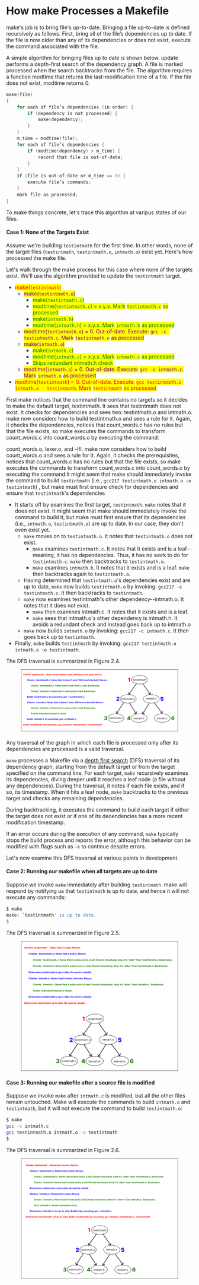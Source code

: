 # How make Processes a Makefile

make's job is to bring file's up-to-date. Bringing a file up-to-date is defined recursively as follows. First, bring all of the file’s dependencies up to date. If the file is now older than any of its dependencies or does not exist, execute the command associated with the file.

A simple algorithm for bringing files up to date is shown below. update performs a depth-first search of the dependency graph. A file is marked processed when the search backtracks from the file. The algorithm requires a function modtime that returns the last-modification time of a file. If the file does not exist, modtime returns 0.&#x20;

```c
make(file)
{
    for each of file’s dependencies (in order) {
        if (dependency is not processed) {
            make(dependency);
        }
    }
    m_time = modtime(file);
    for each of file’s dependencies {
        if (modtime(dependency) > m_time) {
            record that file is out-of-date;
        }
    }
    if (file is out-of-date or m_time == 0) {
        execute file’s commands;
    }
    mark file as processed;
}
```

To make things concrete, let's trace this algorithm at varipus states of our files.

#### Case 1: None of the Targets Exist

Assume we're building `testintmath` for the first time. In other words, none of the target files (`testintmath`, `testintmath.o`, `intmath.o`) exist yet. Here's how processed the make file.&#x20;





Let's walk through the make process for this case where none of the targets exist. We'll use the algorithm provided to update the `testintmath` target.





* <mark style="color:red;">make(</mark><mark style="color:red;">`testintmath`</mark><mark style="color:red;">)</mark>&#x20;
  * <mark style="color:purple;">make(</mark><mark style="color:purple;">`testintmath.o`</mark><mark style="color:purple;">)</mark>&#x20;
    * <mark style="color:green;">make(</mark><mark style="color:green;">`testintmath.c`</mark><mark style="color:green;">)</mark>&#x20;
    * <mark style="color:green;">modtime(</mark><mark style="color:green;">`testintmath.c`</mark><mark style="color:green;">) = x.y.x. Mark</mark> <mark style="color:green;"></mark><mark style="color:green;">`testintmath.c`</mark> <mark style="color:green;"></mark><mark style="color:green;">as processed</mark>
    * <mark style="color:green;">make(</mark><mark style="color:green;">`intmath.h`</mark><mark style="color:green;">)</mark>&#x20;
    * <mark style="color:green;">modtime(</mark><mark style="color:green;">`intmath.h`</mark><mark style="color:green;">) = x.y.x. Mark</mark> <mark style="color:green;"></mark><mark style="color:green;">`intmath.h`</mark> <mark style="color:green;"></mark><mark style="color:green;">as processed</mark>
  * <mark style="color:purple;">modtime(</mark><mark style="color:purple;">`testintmath.o`</mark><mark style="color:purple;">) = 0. Out-of-date. Execute:</mark> <mark style="color:purple;"></mark><mark style="color:purple;">`gcc -c testintmath.c`</mark><mark style="color:purple;">. Mark</mark> <mark style="color:purple;"></mark><mark style="color:purple;">`testintmath.o`</mark> <mark style="color:purple;"></mark><mark style="color:purple;">as processed</mark>
  * <mark style="color:purple;">make(</mark><mark style="color:purple;">`intmath.o`</mark><mark style="color:purple;">)</mark>&#x20;
    * <mark style="color:green;">make(</mark><mark style="color:green;">`intmath.c`</mark><mark style="color:green;">)</mark>&#x20;
    * <mark style="color:green;">modtime(</mark><mark style="color:green;">`intmath.c`</mark><mark style="color:green;">) = x.y.x. Mark</mark> <mark style="color:green;"></mark><mark style="color:green;">`intmath.c`</mark> <mark style="color:green;"></mark><mark style="color:green;">as processed</mark>
    * <mark style="color:green;">Skips redundant intmath.h check</mark>
  * <mark style="color:purple;">modtime(</mark><mark style="color:purple;">`intmath.o`</mark><mark style="color:purple;">) = 0. Out-of-date. Execute:</mark> <mark style="color:purple;"></mark><mark style="color:purple;">`gcc -c intmath.c`</mark><mark style="color:purple;">. Mark</mark> <mark style="color:purple;"></mark><mark style="color:purple;">`intmath.o`</mark> <mark style="color:purple;"></mark><mark style="color:purple;">as processed</mark>
* <mark style="color:red;">modtime(</mark><mark style="color:red;">`testintmath`</mark><mark style="color:red;">) = 0. Out-of-date. Execute:</mark> <mark style="color:red;"></mark><mark style="color:red;">`gcc testintmath.o intmath.o - testintmath`</mark><mark style="color:red;">. Mark</mark> <mark style="color:red;"></mark><mark style="color:red;">`testintmath`</mark> <mark style="color:red;"></mark><mark style="color:red;">as processed</mark>



First make notices that the command line contains no targets so it decides to make the default target, testintmath. It sees that testintmath does not exist. It checks for dependencies and sees two: testintmath.o and intmath.o. make now considers how to build testintmath.o and sees a rule for it. Again, it checks the dependencies, notices that count\_words.c has no rules but that the file exists, so make executes the commands to transform count\_words.c into count\_words.o by executing the command:



count\_words.o, lexer.o, and -lfl. make now considers how to build count\_words.o and sees a rule for it. Again, it checks the prerequisites, notices that count\_words.c has no rules but that the file exists, so make executes the commands to transform count\_words.c into count\_words.o by executing the command:It might seem that make should immediately invoke the command to build `testintmath` (i.e., `gcc217 testintmath.o intmath.o -o testintmath`) , but make must first ensure check for dependencies and ensure that `testintmath`'s dependencies&#x20;

* It starts off by examines the first target, `testintmath`. `make` notes that it does not exist. It might seem that make should immediately invoke the command to build it, but make must first ensure that its dependencies (i.e., `intmath.o`, `testintmath.o`) are up to date. In our case, they don't even exist yet.
  * `make` moves on to `testintmath.o`. It notes that `testintmath.o` does not exist.
    * `make` examines `testintmath.c`. It notes that it exists and is a leaf--meaning, it has no dependencies. Thus, it has no work to do for `testintmath.c`. `make` then backtracks to `testintmath.o`.
    * `make` examines `intmath.h`. It notes that it exists and is a leaf. `make` then backtracks again to `testintmath.o`.
  * Having determined that `testintmath.o`'s dependencies exist and are up to date, `make` now builds `testintmath.o` by invoking: `gcc217 -c testintmath.c`. It then backtracks to `testintmath`.
  * `make` now examines testintmath's other dependency--intmath.o. It notes that it does not exist.
    * `make` then examines intmath.c. It notes that it exists and is a leaf.
    * `make` sees that intmath.o's other dependency is intmath.h. It avoids a redundant check and instead goes back up to intmath.o
  * `make` now builds `intmath.o` by invoking: `gcc217 -c intmath.c`. It then goes back up to `testintmath`.
* Finally, `make` builds `testintmath` by invoking: `gcc217 testintmath.o intmath.o -o testintmath`.

The DFS traversal is summarized in Figure 2.4.

<figure><img src="../.gitbook/assets/Group 66 (7).png" alt=""><figcaption></figcaption></figure>

Any traversal of the graph in which each file is processed only after its dependencies are processed is a valid traversal.

`make` processes a Makefile via a [depth first search](https://en.wikipedia.org/wiki/Depth-first\_search) (DFS) traversal of its dependency graph, starting from the default target or from the target specified on the command line. For each target, `make` recursively examines its dependencies, diving deeper until it reaches a leaf node (a file without any dependencies). During the traversal, it notes if each file exists, and if so, its timestamp. When it hits a leaf node, `make` backtracks to the previous target and checks any remaining dependencies.

During backtracking, it executes the command to build each target if either the target does not exist or if one of its deoendencies has a more recent modification timestamp.



If an error occurs during the execution of any command, `make` typically stops the build process and reports the error, although this behavior can be modified with flags such as `-k` to continue despite errors.

Let's now examine this DFS traversal at various points in development.

#### Case 2: Running our makefile when all targets are up to date

Suppose we invoke `make` immediately after building `testintmath`. make will respond by notifying us that `testintmath` is up to date, and hence it will not execute any commands:

```bash
$ make
make: `testintmath' is up to date.
$
```

The DFS traversal is summarized in Figure 2.5.

<figure><img src="../.gitbook/assets/Group 67 (2).png" alt=""><figcaption></figcaption></figure>

#### Case 3: Running our makefile after a source file is modified

Suppose we invoke `make` after `intmath.c` is modified, but all the other files remain untouched. Make will execute the commands to build `intmath.o` and `testintmath`, but it will not execute the command to build `testintmath.o`:

```bash
$ make
gcc -c intmath.c
gcc testintmath.o intmath.o -o testintmath
$
```

The DFS traversal is summarized in Figure 2.6.

<figure><img src="../.gitbook/assets/Group 68 (4) (1).png" alt=""><figcaption></figcaption></figure>
